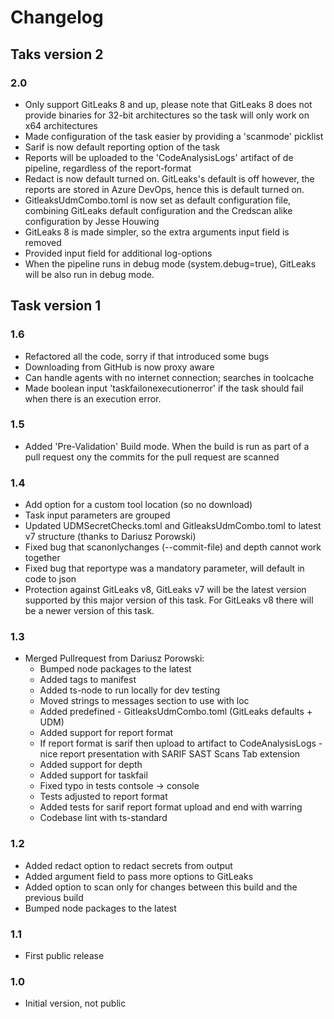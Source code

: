 # Changelog

## Taks version 2

### 2.0

- Only support GitLeaks 8 and up, please note that GitLeaks 8 does not provide binaries for 32-bit architectures so the task will only work on x64 architectures
- Made configuration of the task easier by providing a 'scanmode' picklist
- Sarif is now default reporting option of the task
- Reports will be uploaded to the 'CodeAnalysisLogs' artifact of de pipeline, regardless of the report-format
- Redact is now default turned on. GitLeaks's default is off however, the reports are stored in Azure DevOps, hence this is default turned on.
- GitleaksUdmCombo.toml is now set as default configuration file, combining GitLeaks default configuration and the Credscan alike configuration by Jesse Houwing
- GitLeaks 8 is made simpler, so the extra arguments input field is removed
- Provided input field for additional log-options
- When the pipeline runs in debug mode (system.debug=true), GitLeaks will be also run in debug mode.

## Task version 1

### 1.6

- Refactored all the code, sorry if that introduced some bugs
- Downloading from GitHub is now proxy aware
- Can handle agents with no internet connection; searches in toolcache
- Made boolean input 'taskfailonexecutionerror' if the task should fail when there is an execution error.

### 1.5

- Added 'Pre-Validation' Build mode. When the build is run as part of a pull request ony the commits for the pull request are scanned

### 1.4

- Add option for a custom tool location (so no download)
- Task input parameters are grouped
- Updated UDMSecretChecks.toml and GitleaksUdmCombo.toml to latest v7 structure (thanks to Dariusz Porowski)
- Fixed bug that scanonlychanges (--commit-file) and depth cannot work together
- Fixed bug that reportype was a mandatory parameter, will default in code to json
- Protection against GitLeaks v8, GitLeaks v7 will be the latest version supported by this major version of this task. For GitLeaks v8 there will be a newer version of this task.

### 1.3

- Merged Pullrequest from Dariusz Porowski:
  - Bumped node packages to the latest
  - Added tags to manifest
  - Added ts-node to run locally for dev testing
  - Moved strings to messages section to use with loc
  - Added predefined - GitleaksUdmCombo.toml (GitLeaks defaults + UDM)
  - Added support for report format
  - If report format is sarif then upload to artifact to CodeAnalysisLogs - nice report presentation with SARIF SAST Scans Tab extension
  - Added support for depth
  - Added support for taskfail
  - Fixed typo in tests contsole -> console
  - Tests adjusted to report format
  - Added tests for sarif report format upload and end with warring
  - Codebase lint with ts-standard
  
### 1.2

- Added redact option to redact secrets from output
- Added argument field to pass more options to GitLeaks
- Added option to scan only for changes between this build and the previous build
- Bumped node packages to the latest

### 1.1

- First public release

### 1.0

- Initial version, not public